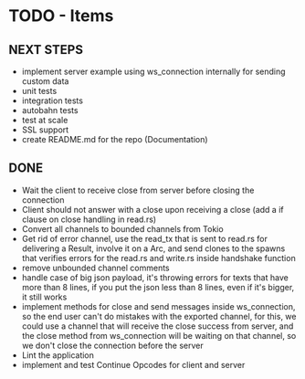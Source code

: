 # TODO - Items


## NEXT STEPS

- implement server example using ws_connection internally for sending custom data
- unit tests
- integration tests
- autobahn tests
- test at scale
- SSL support
- create README.md for the repo (Documentation)

## DONE

- Wait the client to receive close from server before closing the connection
- Client should not answer with a close upon receiving a close (add a if clause on close handling in read.rs)
- Convert all channels to bounded channels from Tokio
- Get rid of error channel, use the read_tx that is sent to read.rs for delivering a Result, involve it on a Arc, and send clones
  to the spawns that verifies errors for the read.rs and write.rs inside handshake function
- remove unbounded channel comments
- handle case of big json payload, it's throwing errors for texts that have more than 8 lines, if you put the json less than 8 lines, even if it's bigger, it still works
- implement methods for close and send messages inside ws_connection, so the end user can't do mistakes with the exported channel,
  for this, we could use a channel that will receive the close success from server, and the close method from ws_connection will be waiting
  on that channel, so we don't close the connection before the server
- Lint the application
- implement and test Continue Opcodes for client and server